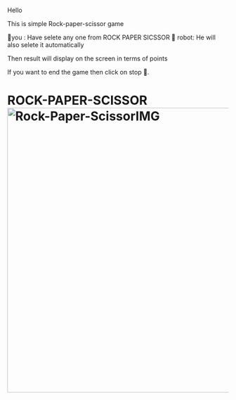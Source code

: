 Hello 

This is simple Rock-paper-scissor game 

👦you : Have selete any one from ROCK PAPER SICSSOR
🤖 robot: He will also selete it automatically 

Then result will display on the screen in terms of points 

If you want to end the game then click on stop 🛑.


# ROCK-PAPER-SCISSOR<img width="648" alt="Rock-Paper-ScissorIMG" src="https://user-images.githubusercontent.com/105824474/206445928-4f7175e3-e1d3-4284-a570-a054186309ef.png">
